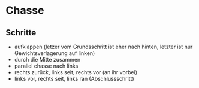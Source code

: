 
# Chasse

## Schritte

- aufklappen (letzer vom Grundsschritt ist eher nach hinten, letzter ist nur Gewichtsverlagerung auf linken)
- durch die Mitte zusammen
- parallel chasse nach links
- rechts zurück, links seit, rechts vor (an ihr vorbei)
- links vor, rechts seit, links ran (Abschlussschritt)
